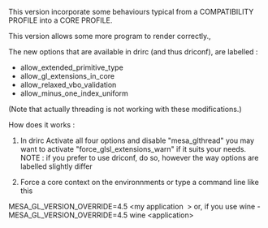 
This version incorporate some behaviours typical from a COMPATIBILITY PROFILE into a CORE PROFILE.

This version allows some more program to render correctly., 

The new options that are available in drirc (and thus driconf), are  labelled :
- allow_extended_primitive_type
- allow_gl_extensions_in_core
- allow_relaxed_vbo_validation
- allow_minus_one_index_uniform

(Note that actually threading is not working  with these modifications.)

How does it works :

1) In drirc Activate all four options and disable "mesa_glthread" you may want to activate "force_glsl_extensions_warn" if it suits your needs.
NOTE : if you prefer to use driconf, do so, however the way options are labelled slightly differ

2) Force a core context on the environnments or type a command line like this

MESA_GL_VERSION_OVERRIDE=4.5 \<my application  \>
or, if you use wine -
MESA_GL_VERSION_OVERRIDE=4.5 wine \<application\>



